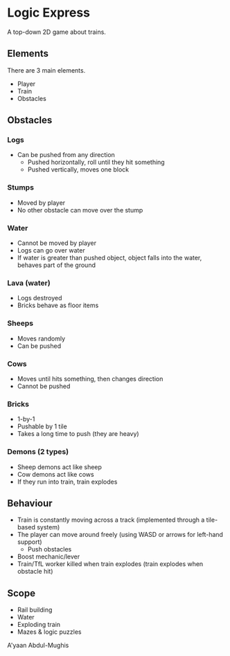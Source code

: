 # Logic Express

A top-down 2D game about trains.

## Elements
There are 3 main elements.
- Player
- Train
- Obstacles

## Obstacles

### Logs
- Can be pushed from any direction
    - Pushed horizontally, roll until they hit something
    - Pushed vertically, moves one block
### Stumps
- Moved by player
- No other obstacle can move over the stump
### Water
- Cannot be moved by player
- Logs can go over water
- If water is greater than pushed object, object falls into the water, behaves part of the ground
### Lava (water)
- Logs destroyed
- Bricks behave as floor items
### Sheeps
- Moves randomly
- Can be pushed
### Cows
- Moves until hits something, then changes direction
- Cannot be pushed
### Bricks
- 1-by-1
- Pushable by 1 tile
- Takes a long time to push (they are heavy)
### Demons (2 types)
- Sheep demons act like sheep
- Cow demons act like cows
- If they run into train, train explodes
## Behaviour
- Train is constantly moving across a track (implemented through a tile-based system)
- The player can move around freely (using WASD or arrows for left-hand support)
    - Push obstacles
- Boost mechanic/lever
- Train/TfL worker killed when train explodes (train explodes when obstacle hit)

## Scope
- Rail building
- Water
- Exploding train
- Mazes & logic puzzles

A'yaan Abdul-Mughis
